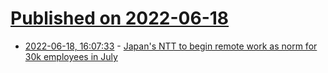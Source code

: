 # [Published on 2022-06-18](index.md)

* [2022-06-18, 16:07:33](https://news.ycombinator.com/item?id=31791124) - [Japan's NTT to begin remote work as norm for 30k employees in July](https://english.kyodonews.net/news/2022/06/3baf3aae9f2f-japans-ntt-to-begin-remote-work-as-norm-for-30000-employees-in-july.html)
